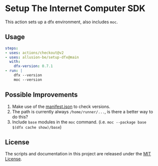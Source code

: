 # Setup The Internet Computer SDK

This action sets up a dfx environment, also includes `moc`.

## Usage

```yml
steps:
- uses: actions/checkout@v2
- uses: allusion-be/setup-dfx@main
  with:
    dfx-version: 0.7.1
- run: |
    dfx --version
    moc --version
```

## Possible Improvements

1. Make use of the [manifest.json](https://sdk.dfinity.org/manifest.json) to check versions.
2. The path is currently always `/home/runner/...`, is there a better way to do this?
3. Include `base` modules in the `moc` command.
   (i.e. `moc --package base $(dfx cache show)/base`)

## License
The scripts and documentation in this project are released under the [MIT License](./LICENSE).
